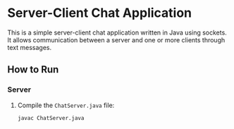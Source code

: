 # Server-Client Chat Application

This is a simple server-client chat application written in Java using sockets. It allows communication between a server and one or more clients through text messages.

## How to Run

### Server

1. Compile the `ChatServer.java` file:
   ```shell
   javac ChatServer.java
